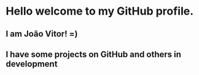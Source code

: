 # Hello welcome to my GitHub profile. 
## I am João Vitor! =)
## I have some projects on GitHub and others in development
